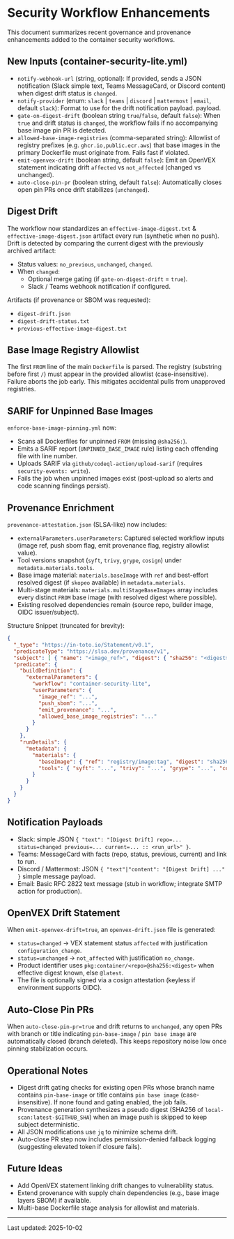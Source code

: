 # Security Workflow Enhancements

This document summarizes recent governance and provenance enhancements added to the container security workflows.

## New Inputs (container-security-lite.yml)

- `notify-webhook-url` (string, optional): If provided, sends a JSON notification (Slack simple text, Teams
  MessageCard, or Discord content) when digest drift status is `changed`.
- `notify-provider` (enum: `slack` | `teams` | `discord` | `mattermost` | `email`, default `slack`):
  Format to use for the drift notification payload.
  payload.
- `gate-on-digest-drift` (boolean string `true`/`false`, default `false`): When `true` and drift status is
  `changed`, the workflow fails if no accompanying base image pin PR is detected.
- `allowed-base-image-registries` (comma-separated string): Allowlist of registry prefixes (e.g.
  `ghcr.io,public.ecr.aws`) that base images in the primary Dockerfile must originate from. Fails fast if
  violated.
- `emit-openvex-drift` (boolean string, default `false`): Emit an OpenVEX statement indicating drift `affected`
  vs `not_affected` (changed vs unchanged).
- `auto-close-pin-pr` (boolean string, default `false`): Automatically closes open pin PRs once drift
  stabilizes (`unchanged`).

## Digest Drift

The workflow now standardizes an `effective-image-digest.txt` & `effective-image-digest.json` artifact every run
(synthetic when no push). Drift is detected by comparing the current digest with the previously archived artifact:

- Status values: `no_previous`, `unchanged`, `changed`.
- When `changed`:
  - Optional merge gating (if `gate-on-digest-drift` = `true`).
  - Slack / Teams webhook notification if configured.

Artifacts (if provenance or SBOM was requested):

- `digest-drift.json`
- `digest-drift-status.txt`
- `previous-effective-image-digest.txt`

## Base Image Registry Allowlist

The first `FROM` line of the main `Dockerfile` is parsed. The registry (substring before first `/`) must appear in
the provided allowlist (case-insensitive). Failure aborts the job early. This mitigates accidental pulls from
unapproved registries.

## SARIF for Unpinned Base Images

`enforce-base-image-pinning.yml` now:

- Scans all Dockerfiles for unpinned `FROM` (missing `@sha256:`).
- Emits a SARIF report (`UNPINNED_BASE_IMAGE` rule) listing each offending file with line number.
- Uploads SARIF via `github/codeql-action/upload-sarif` (requires `security-events: write`).
- Fails the job when unpinned images exist (post-upload so alerts and code scanning findings persist).

## Provenance Enrichment

`provenance-attestation.json` (SLSA-like) now includes:

- `externalParameters.userParameters`: Captured selected workflow inputs (image ref, push sbom flag, emit
  provenance flag, registry allowlist value).
- Tool versions snapshot (`syft`, `trivy`, `grype`, `cosign`) under `metadata.materials.tools`.
- Base image material: `materials.baseImage` with `ref` and best-effort resolved digest (if `skopeo` available) in `metadata.materials`.
- Multi-stage materials: `materials.multiStageBaseImages` array includes every distinct `FROM` base image (with
  resolved digest where possible).
- Existing resolved dependencies remain (source repo, builder image, OIDC issuer/subject).

Structure Snippet (truncated for brevity):

```json
{
  "_type": "https://in-toto.io/Statement/v0.1",
  "predicateType": "https://slsa.dev/provenance/v1",
  "subject": [ { "name": "<image_ref>", "digest": { "sha256": "<digest>" } } ],
  "predicate": {
    "buildDefinition": {
      "externalParameters": {
        "workflow": "container-security-lite",
        "userParameters": {
          "image_ref": "...",
          "push_sbom": "...",
          "emit_provenance": "...",
          "allowed_base_image_registries": "..."
        }
      }
    },
    "runDetails": {
      "metadata": {
        "materials": {
          "baseImage": { "ref": "registry/image:tag", "digest": "sha256:..." },
          "tools": { "syft": "...", "trivy": "...", "grype": "...", "cosign": "..." }
        }
      }
    }
  }
}
```

## Notification Payloads

- Slack: simple JSON `{ "text": "[Digest Drift] repo=... status=changed previous=... current=... :: <run_url>" }`.
- Teams: MessageCard with facts (repo, status, previous, current) and link to run.
- Discord / Mattermost: JSON `{ "text"|"content": "[Digest Drift] ..." }` simple message payload.
- Email: Basic RFC 2822 text message (stub in workflow; integrate SMTP action for production).

## OpenVEX Drift Statement

When `emit-openvex-drift=true`, an `openvex-drift.json` file is generated:

- `status=changed` -> VEX statement status `affected` with justification `configuration_change`.
- `status=unchanged` -> `not_affected` with justification `no_change`.
- Product identifier uses `pkg:container/<repo>@sha256:<digest>` when effective digest known, else `@latest`.
- The file is optionally signed via a cosign attestation (keyless if environment supports OIDC).

## Auto-Close Pin PRs

When `auto-close-pin-pr=true` and drift returns to `unchanged`, any open PRs with branch or title indicating
`pin-base-image` / `pin base image` are automatically closed (branch deleted). This keeps repository noise low once
pinning stabilization occurs.

## Operational Notes

- Digest drift gating checks for existing open PRs whose branch name contains `pin-base-image` or title contains
  `pin base image` (case-insensitive). If none found and gating enabled, the job fails.
- Provenance generation synthesizes a pseudo digest (SHA256 of `local-scan:latest-$GITHUB_SHA`) when an image push
  is skipped to keep subject deterministic.
- All JSON modifications use `jq` to minimize schema drift.
- Auto-close PR step now includes permission-denied fallback logging (suggesting elevated token if closure fails).

## Future Ideas

- Add OpenVEX statement linking drift changes to vulnerability status.
- Extend provenance with supply chain dependencies (e.g., base image layers SBOM) if available.
- Multi-base Dockerfile stage analysis for allowlist and materials.

---
Last updated: 2025-10-02
